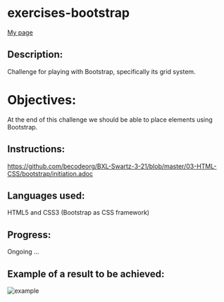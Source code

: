 # exercises-bootstrap

[My page](https://olivierpeeters73.github.io/exercises-bootstrap/)

## Description:
Challenge for playing with Bootstrap, specifically its grid system.

# Objectives:
At the end of this challenge we should be able to place elements using Bootstrap.

## Instructions:
https://github.com/becodeorg/BXL-Swartz-3-21/blob/master/03-HTML-CSS/bootstrap/initiation.adoc

## Languages used:
HTML5 and CSS3
(Bootstrap as CSS framework)

## Progress:
Ongoing ...

## Example of a result to be achieved:
![example](https://github.com/becodeorg/BXL-Swartz-3-21/blob/master/03-HTML-CSS/bootstrap/bootstrap-ex04.png)

